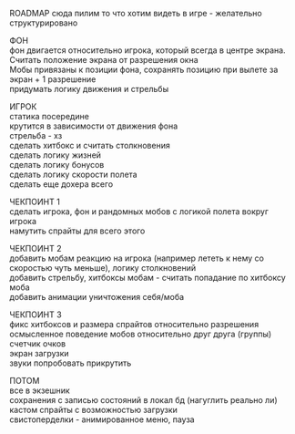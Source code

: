 ROADMAP 
сюда пилим то что хотим видеть в игре - желательно структурировано


ФОН  
фон двигается относительно игрока, который всегда в центре экрана. Считать положение экрана от разрешения окна  
Мобы привязаны к позиции фона, сохранять позицию при вылете за экран + 1 разрешение  
придумать логику движения и стрельбы  
  
ИГРОК  
статика посередине  
крутится в зависимости от движения фона  
стрельба - хз  
сделать хитбокс и считать столкновения  
сделать логику жизней  
сделать логику бонусов  
сделать логику скорости полета  
сделать еще дохера всего  

ЧЕКПОИНТ 1  
сделать игрока, фон и рандомных мобов с логикой полета вокруг игрока  
намутить спрайты для всего этого

ЧЕКПОИНТ 2  
добавить мобам реакцию на игрока (например лететь к нему со скоростью чуть меньше), логику столкновений  
добавить стрельбу, хитбоксы мобам - считать попадание по хитбоксу моба  
добавить анимации уничтожения себя/моба  

ЧЕКПОИНТ 3  
фикс хитбоксов и размера спрайтов относительно разрешения  
осмысленное поведение мобов относительно друг друга (группы)  
счетчик очков  
экран загрузки  
звуки попробовать прикрутить  

ПОТОМ  
все в экзешник  
сохранения с записью состояний в локал бд (нагуглить реально ли)   
кастом спрайты с возможностью загрузки  
свистоперделки - анимированное меню, пауза  
